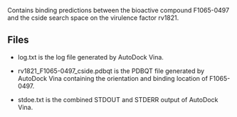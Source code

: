 Contains binding predictions between the bioactive compound F1065-0497 and the cside search space on the virulence factor rv1821.

## Files

- log.txt is the log file generated by AutoDock Vina.

- rv1821_F1065-0497_cside.pdbqt is the PDBQT file generated by AutoDock Vina containing the orientation and binding location of F1065-0497.

- stdoe.txt is the combined STDOUT and STDERR output of AutoDock Vina.

